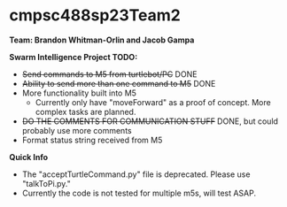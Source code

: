 # cmpsc488sp23Team2

**Team: Brandon Whitman-Orlin and Jacob Gampa**

**Swarm Intelligence Project TODO:**
- ~~Send commands to M5 from turtlebot/PC~~ DONE
- ~~Ability to send more than one command to M5~~ DONE
- More functionality built into M5
  - Currently only have "moveForward" as a proof of concept. More complex tasks are planned.
- ~~DO THE COMMENTS FOR COMMUNICATION STUFF~~ DONE, but could probably use more comments
- Format status string received from M5


**Quick Info**
- The "acceptTurtleCommand.py" file is deprecated. Please use "talkToPi.py."
- Currently the code is not tested for multiple m5s, will test ASAP.
